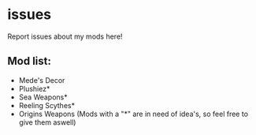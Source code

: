 # issues
Report issues about my mods here!
## Mod list:
- Mede's Decor
- Plushiez*
- Sea Weapons*
- Reeling Scythes*
- Origins Weapons
(Mods with a "*" are in need of idea's, so feel free to give them aswell)
